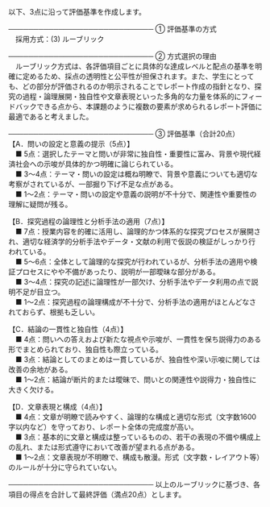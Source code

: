 以下、3点に沿って評価基準を作成します。

─────────────────────────────
① 評価基準の方式  
 採用方式：(3) ルーブリック

─────────────────────────────
② 方式選択の理由  
 ルーブリック方式は、各評価項目ごとに具体的な達成レベルと配点の基準を明確に定めるため、採点の透明性と公平性が担保されます。また、学生にとっても、どの部分が評価されるのか明示されることでレポート作成の指針となり、探究の過程・論理展開・独自性や文章表現といった多角的な力量を体系的にフィードバックできる点から、本課題のように複数の要素が求められるレポート評価に最適であると考えました。

─────────────────────────────
③ 評価基準（合計20点）  
【A．問いの設定と意義の提示（5点）】  
 ■ 5点：選択したテーマと問いが非常に独自性・重要性に富み、背景や現代経済社会への示唆が具体的かつ明確に論じられている。  
 ■ 3～4点：テーマ・問いの設定は概ね明瞭で、背景や意義についても適切な考察がされているが、一部掘り下げ不足な点がある。  
 ■ 1～2点：テーマ・問いの設定や意義の説明が不十分で、関連性や重要性の理解に疑問が残る。  

【B．探究過程の論理性と分析手法の適用（7点）】  
 ■ 7点：授業内容を的確に活用し、論理的かつ体系的な探究プロセスが展開され、適切な経済学的分析手法やデータ・文献の利用で仮説の検証がしっかり行われている。  
 ■ 5～6点：全体として論理的な探究が行われているが、分析手法の適用や検証プロセスにやや不備があったり、説明が一部曖昧な部分がある。  
 ■ 3～4点：探究の記述に論理性が一部欠け、分析手法やデータ利用の点で説明不足が目立つ。  
 ■ 1～2点：探究過程の論理構成が不十分で、分析手法の適用がほとんどなされておらず、根拠も乏しい。  

【C．結論の一貫性と独自性（4点）】  
 ■ 4点：問いへの答えおよび新たな視点や示唆が、一貫性を保ち説得力のある形でまとめられており、独自性も際立っている。  
 ■ 3点：結論としてのまとめは一貫しているが、独自性や深い示唆に関しては改善の余地がある。  
 ■ 1～2点：結論が断片的または曖昧で、問いとの関連性や説得力・独自性に大きく欠ける。  

【D．文章表現と構成（4点）】  
 ■ 4点：文章が明瞭で読みやすく、論理的な構成と適切な形式（文字数1600字以内など）を守っており、レポート全体の完成度が高い。  
 ■ 3点：基本的に文章と構成は整っているものの、若干の表現の不備や構成上の乱れ、または形式遵守において改善が望まれる点がある。  
 ■ 1～2点：文章表現が不明瞭で、構成も散漫。形式（文字数・レイアウト等）のルールが十分に守られていない。  

─────────────────────────────
以上のルーブリックに基づき、各項目の得点を合計して最終評価（満点20点）とします。